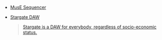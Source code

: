 -   [MusE Sequencer](https://muse-sequencer.github.io/)
-   [Stargate DAW](https://github.com/stargatedaw/stargate)

    > [Stargate is a DAW for everybody, regardless of socio-economic status.](https://github.com/stargatedaw/stargate/blob/167952b7d8440fc45e138d4357897fd5dca3a77e/docs/project_design_principles.md#2-base-hardware-requirements-raspberry-pi-4-15-year-old-laptop)
